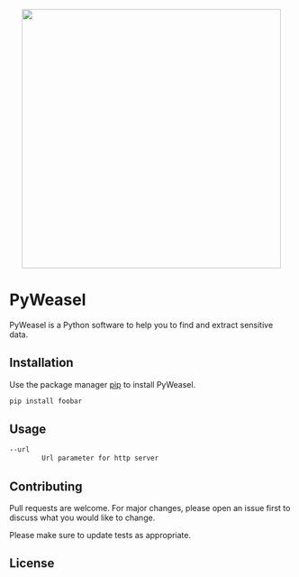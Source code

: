 <p align="center">
  <img width="460" src="https://i.ibb.co/jy7QPYW/weasel-cartoon-119631-230.png">
</p>

# PyWeasel

PyWeasel is a Python software to help you to find and extract sensitive data.

## Installation

Use the package manager [pip](https://pip.pypa.io/en/stable/) to install PyWeasel.

```bash
pip install foobar
```

## Usage

```bash
--url
        Url parameter for http server
```

## Contributing
Pull requests are welcome. For major changes, please open an issue first to discuss what you would like to change.

Please make sure to update tests as appropriate.

## License
